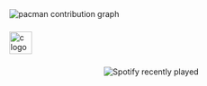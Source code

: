 <picture>
  <source media="(prefers-color-scheme: dark)" srcset="https://raw.githubusercontent.com/Tony162wbwd/Tony162wbwd/output/pacman-contribution-graph-dark.svg">
  <source media="(prefers-color-scheme: light)" srcset="https://raw.githubusercontent.com/Tony162wbwd/Tony162wbwd/output/pacman-contribution-graph.svg">
  <img alt="pacman contribution graph" src="https://raw.githubusercontent.com/Tony162wbwd/Tony162wbwd/output/pacman-contribution-graph.svg">
</picture>

###

<div align="left">
  <img src="https://cdn.jsdelivr.net/gh/devicons/devicon/icons/c/c-original.svg" height="40" alt="c logo"  />
</div>

###

<div align="center">
  <img src="https://spotify-recently-played-readme.vercel.app/api?count=5" alt="Spotify recently played"  />
</div>

###